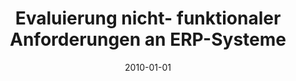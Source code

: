 ---
abstract: ''
authors:
- Michael Gall
- Thomas Grechenig
- Christian Sterba
date: '2010-01-01'
featured: false
links:
- name: Publik
  url: https://publik.tuwien.ac.at/showentry.php?ID=195633&lang=2
publication_types:
- '2'
publishDate: '2010-01-01'
title: Evaluierung nicht- funktionaler Anforderungen an ERP-Systeme
url_pdf: ''
---